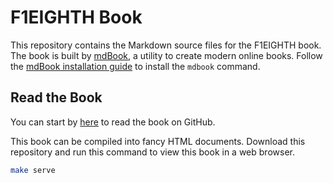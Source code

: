 # F1EIGHTH Book

This repository contains the Markdown source files for the F1EIGHTH
book. The book is built by
[mdBook](https://github.com/rust-lang/mdBook), a utility to create
modern online books. Follow the [mdBook installation
guide](https://rust-lang.github.io/mdBook/guide/installation.html) to
install the `mdbook` command.

## Read the Book

You can start by [here](src/SUMMARY.md) to read the book on GitHub.

This book can be compiled into fancy HTML documents. Download this
repository and run this command to view this book in a web browser.

```sh
make serve
```
